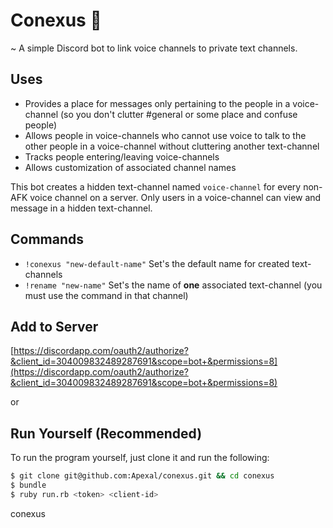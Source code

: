 # Conexus 🔗
~ A simple Discord bot to link voice channels to private text channels.

## Uses
- Provides a place for messages only pertaining to the people in a voice-channel (so you don't clutter #general or some place and confuse people)
- Allows people in voice-channels who cannot use voice to talk to the other people in a voice-channel without cluttering another text-channel
- Tracks people entering/leaving voice-channels
- Allows customization of associated channel names

This bot creates a hidden text-channel named `voice-channel` for every non-AFK voice channel on a server. Only users in a voice-channel can view and message in a hidden text-channel. 

## Commands
- `!conexus "new-default-name"` Set's the default name for created text-channels
- `!rename "new-name"` Set's the name of **one** associated text-channel (you must use the command in that channel)

## Add to Server
[https://discordapp.com/oauth2/authorize?&client_id=304009832489287691&scope=bot+&permissions=8](https://discordapp.com/oauth2/authorize?&client_id=304009832489287691&scope=bot+&permissions=8)

or

## Run Yourself (Recommended)
To run the program yourself, just clone it and run the following:
```sh
$ git clone git@github.com:Apexal/conexus.git && cd conexus
$ bundle
$ ruby run.rb <token> <client-id>
```
conexus
